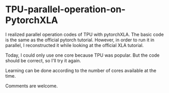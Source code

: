 # TPU-parallel-operation-on-PytorchXLA
I realized parallel operation codes of TPU with pytorchXLA. The basic code is the same as the official pytorch tutorial. However, in order to run it in parallel, I reconstructed it while looking at the official XLA tutorial.


Today, I could only use one core because TPU was popular. But the code should be correct, so I'll try it again.

Learning can be done according to the number of cores available at the time.

Comments are welcome.
